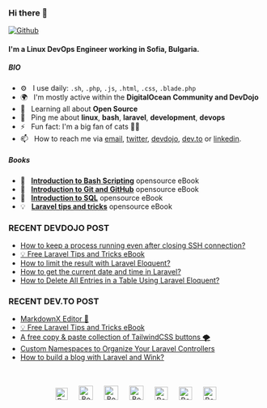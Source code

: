 ### Hi there 👋

[![Github](https://img.shields.io/github/followers/bobbyiliev?label=Follow&style=social)](https://github.com/bobbyiliev)

#### I'm a Linux DevOps Engineer working in Sofia, Bulgaria.

##### BIO

- ⚙️&nbsp;&nbsp; I use daily: `.sh`, `.php`, `.js`, `.html`, `.css`, `.blade.php`
- 🌍&nbsp;&nbsp; I'm mostly active within the **DigitalOcean Community and DevDojo**
- 🌱&nbsp;&nbsp; Learning all about **Open Source**
- 💬&nbsp;&nbsp; Ping me about **linux**, **bash**, **laravel**, **development**, **devops**
- ⚡️&nbsp;&nbsp; Fun fact: I'm a big fan of cats 🐱‍💻
- 📫&nbsp;&nbsp; How to reach me via [email], [twitter], [devdojo], [dev.to] or [linkedin].

##### Books

- 📖&nbsp;&nbsp; **[Introduction to Bash Scripting](https://github.com/bobbyiliev/introduction-to-bash-scripting)** opensource eBook
- 📗&nbsp;&nbsp; **[Introduction to Git and GitHub](https://github.com/bobbyiliev/introduction-to-git-and-github-ebook)** opensource eBook
- 📕&nbsp;&nbsp; **[Introduction to SQL](https://github.com/bobbyiliev/introduction-to-sql)** opensource eBook
- 💡&nbsp;&nbsp; **[Laravel tips and tricks](https://github.com/bobbyiliev/laravel-tips-and-tricks-ebook)** opensource eBook

### RECENT DEVDOJO POST

<!-- DEVDOJO:START -->
- [How to keep a process running even after closing SSH connection?](https://devdojo.com/bobbyiliev/how-to-keep-a-process-running-even-after-closing-ssh-connection)
- [💡 Free Laravel Tips and Tricks eBook](https://devdojo.com/bobbyiliev/free-laravel-tips-and-tricks-ebook)
- [How to limit the result with Laravel Eloquent?](https://devdojo.com/bobbyiliev/how-to-limit-the-result-with-laravel-eloquent)
- [How to get the current date and time in Laravel?](https://devdojo.com/bobbyiliev/how-to-get-the-current-date-and-time-in-laravel)
- [How to Delete All Entries in a Table Using Laravel Eloquent?](https://devdojo.com/bobbyiliev/how-to-delete-all-entries-in-a-table-using-laravel-eloquent)
<!-- DEVDOJO:END -->

### RECENT DEV.TO POST
<!-- BLOG-POST-LIST:START -->
- [MarkdownX Editor 🎉](https://dev.to/bobbyiliev/markdownx-editor-27bg)
- [💡 Free Laravel Tips and Tricks eBook](https://dev.to/bobbyiliev/free-laravel-tips-and-tricks-ebook-5go2)
- [A free copy & paste collection of TailwindCSS buttons 🌪](https://dev.to/bobbyiliev/a-free-copy-paste-collection-of-tailwindcss-buttons-53o7)
- [Custom Namespaces to Organize Your Laravel Controllers](https://dev.to/bobbyiliev/custom-namespaces-to-organize-your-laravel-controllers-28oa)
- [How to build a blog with Laravel and Wink?](https://dev.to/bobbyiliev/how-to-build-a-blog-with-laravel-and-wink-5co4)
<!-- BLOG-POST-LIST:END -->


<p align="center">
<br><br>
<a href="https://dev.to/bobbyiliev"> 
<img src="https://d2fltix0v2e0sb.cloudfront.net/dev-badge.svg" alt="Bobby Iliev dev to profile" width="24px"/></a>
&emsp;
<a href= "https://instagram.com/bobby.iliev">
<img src="https://img.icons8.com/ios-glyphs/256/000000/instagram-new.svg" alt="Bobby Iliev instagram profile" width="28px"/></a>
&emsp;
<a href="https://www.paypal.com/paypalme/bobbyiliev">
<img src="https://img.icons8.com/ios-glyphs/256/000000/paypal.png" alt="Bobby Iliev pay pal me profile" width="28px"/></a> 
&emsp;
<a href="https://bobbyiliev.com">
<img src="https://img.icons8.com/material/256/000000/globe--v1.png" alt="Bobby Iliev personal website" width="28px"/></a>
&emsp;
<a href="https://linkedin.com/in/bobby-iliev">
<img src="https://img.icons8.com/ios-filled/256/000000/linkedin.svg" alt="Bobby Iliev linked in profile" width="26px"/></a>
&emsp;
<a href="https://twitter.com/bobbyiliev_">
<img src="https://img.icons8.com/ios-filled/256/000000/twitter.svg" alt="Bobby Iliev twitter profile" width="26px"/></a>
&emsp;
<a href="https://youtube.com/channel/UCQWmdHTeAO0UvaNqve9udRw/">
<img src="https://img.icons8.com/ios-filled/256/000000/youtube.svg" alt="Bobby Iliev YouTube profile" width="26px"/></a>
</p>

[email]: mailto:bobby@bobbyiliev.com
[twitter]: https://twitter.com/bobbyiliev_
[devdojo]: https://devdojo.com/bobbyiliev
[dev.to]: https://dev.to/bobbyiliev
[linkedin]: https://www.linkedin.com/in/bobby-iliev
[youtube]: https://youtube.com/channel/UCQWmdHTeAO0UvaNqve9udRw/
